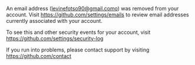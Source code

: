 
An email address (levinefotso90@gmail.como) was removed from your account. Visit https://github.com/settings/emails to review email addresses currently associated with your account.

To see this and other security events for your account, visit https://github.com/settings/security-log

If you run into problems, please contact support by visiting https://github.com/contact

